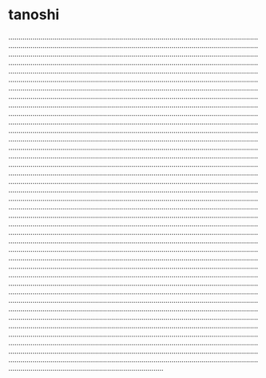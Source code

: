 # tanoshi

.................................................................................................................................................................................................................................................................................................................................................................................................................................................................................................................................................................................................................................................................................................................................................................................................................................................................................................................................................................................................................................................................................................................................................................................................................................................................................................................................................................................................................................................................................................................................................................................................................................................................................................................................................................................................................................................................................................................................................................................................................................................................................................................................................................................................................................................................................................................................................................................................................................................................................................................................................................................................................................................................................................................................................................................................................................................................................................................................................................................................................................................................................................................................................................................................................................................................................................................................................................................................................................................................................................................................................................................................................................................................................................................................................................................................................................................................................................................................................................................................................................................................................................................................................................................................................................................................................................................................................................................................................................................................................................................................................................................................................................................................................................................................................................................................................................................................................................................................................................................................................................................................................................................